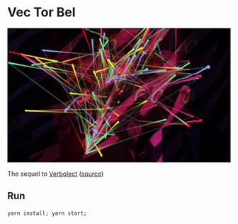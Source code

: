 # Vec Tor Bel
![Vec Tor Bel Screenshot](img/vec-tor-bel-screenshot.png)


The sequel to [Verbolect](http://verbolect.com/) ([source](https://github.com/ejarzo/verbolect))


## Run
```
yarn install; yarn start;
```

